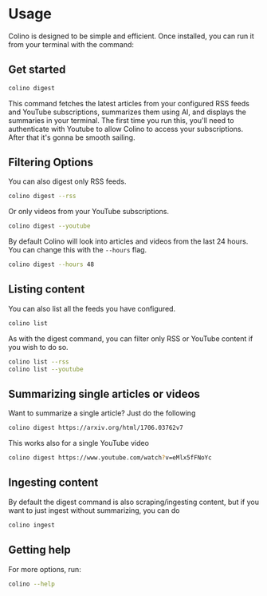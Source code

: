 # Usage

Colino is designed to be simple and efficient. Once installed, you can run it from your terminal with the command:

## Get started

```bash
colino digest
```

This command fetches the latest articles from your configured RSS feeds and YouTube subscriptions, summarizes them using AI, and displays the summaries in your terminal. The first time you run this, you'll need to authenticate with Youtube to allow Colino to access your subscriptions. After that it's gonna be smooth sailing.

## Filtering Options
You can also digest only RSS feeds.
```bash
colino digest --rss
```

Or only videos from your YouTube subscriptions.
```bash
colino digest --youtube
```

By default Colino will look into articles and videos from the last 24 hours. You can change this with the `--hours` flag.
```bash
colino digest --hours 48
```

## Listing content
You can also list all the feeds you have configured.
```bash
colino list
```
As with the digest command, you can filter only RSS or YouTube content if you wish to do so.
```bash
colino list --rss
colino list --youtube
```

## Summarizing single articles or videos

Want to summarize a single article? Just do the following
```bash
colino digest https://arxiv.org/html/1706.03762v7
```

This works also for a single YouTube video
```bash
colino digest https://www.youtube.com/watch?v=eMlx5fFNoYc
```

## Ingesting content
By default the digest command is also scraping/ingesting content, but if you want to just ingest without summarizing, you can do
```bash
colino ingest
```

## Getting help
For more options, run:
```bash
colino --help
```
